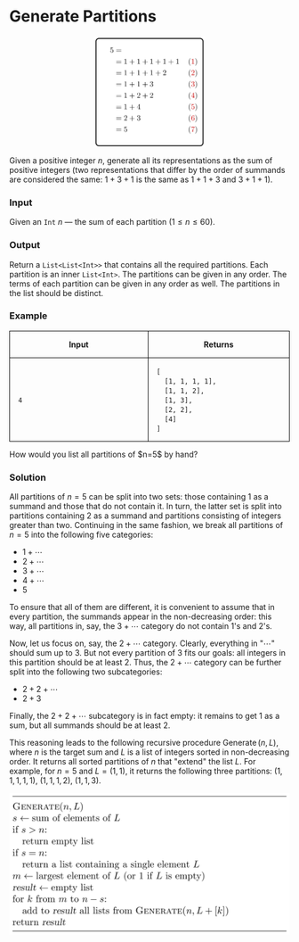 <style>
.samples th, .samples td {
    border: 1px solid black;
    border-collapse: collapse;
    padding: 15px;
    width: 300px;
    /*max-width: 100%;*/
    /*text-align: center;*/
    /*alignment: center;*/
}

.sample th, .sample td {
    border: 1px solid black;
    padding: 15px;
    width: 300px;
    /*max-width: 100%;*/
    /*text-align: center;*/
    /*alignment: center;*/
}

.sample td {
    border-top: none;
    border-bottom: none;
}

.sample table {
    border-collapse: collapse;
    border: 1px solid black;
}

.logo {
    display: flex;
    justify-content: center;
}

.logo img {
    width: 200px;
    align: center;
}

.code span {
    line-height: 22px;
}
</style>

# Generate Partitions

<div class="logo">
    <img src="../../images/partitions_logo.png">
</div>

Given a positive integer $n$, generate all its representations as
the sum of positive integers (two representations that differ by the
order of summands are considered the same:
$1+3+1$ is the same as $1+1+3$ and $3+1+1$).

### Input

Given an `Int` $n$ — the sum of each partition ($1 \le n \le 60$).

### Output

Return a `List<List<Int>>` that contains all the required partitions.
Each partition is an inner `List<Int>`.
The partitions can be given in any order.
The terms of each partition can be given in any order as well.
The partitions in the list should be distinct.

### Example

<div class="samples">

| Input | Returns                                                                                                  |
|-------|----------------------------------------------------------------------------------------------------------|
| `4`   | `[` <br/> `  [1, 1, 1, 1],`<br/> `  [1, 1, 2],`<br/> `  [1, 3],` <br/> `  [2, 2],`<br/>`  [4]` <br/> `]` |

</div>

<div class="hint">
How would you list all partitions of $n=5$ by hand?
</div>

<div class="hint">

### Solution

All partitions of $n=5$ can be split into two sets: those containing 1 as
a summand and those that do not contain it. In turn, the latter set is split
into partitions containing 2 as a summand and partitions consisting of
integers greater than two. Continuing in the same fashion, we break all
partitions of $n=5$ into the following five categories:

* $1+\dotsb$
* $2+\dotsb$
* $3+\dotsb$
* $4+\dotsb$
* $5$

To ensure that all of them are different, it is convenient to assume
that in every partition, the summands appear in the non-decreasing
order: this way, all partitions in, say, the $3+\dotsb$ category do not contain 1's
and 2's.

Now, let us focus on, say, the $2+\dotsb$ category. Clearly,
everything in "$\dotsb$" should sum up to 3. But not every partition of 3
fits our goals: all integers in this partition should be at least 2. Thus,
the $2+\dotsb$ category can be further split into the following two
subcategories:

* $2+2+\dotsb$
* $2+3$

Finally, the $2+2+\dotsb$ subcategory is in fact empty: it remains to get
$1$ as a sum, but all summands should be at least 2.

This reasoning leads to the following recursive procedure
$\operatorname{Generate}(n, L)$, where
$n$ is the target sum and $L$ is a list of integers sorted in non-decreasing
order. It returns all sorted partitions of $n$ that "extend" the
list $L$. For example, for $n=5$ and $L=(1, 1)$, it returns the following
three partitions: $(1,1,1,1,1)$, $(1,1,1,2)$, $(1,1,3)$.

<img src="../../images/partitions.png">

</div>